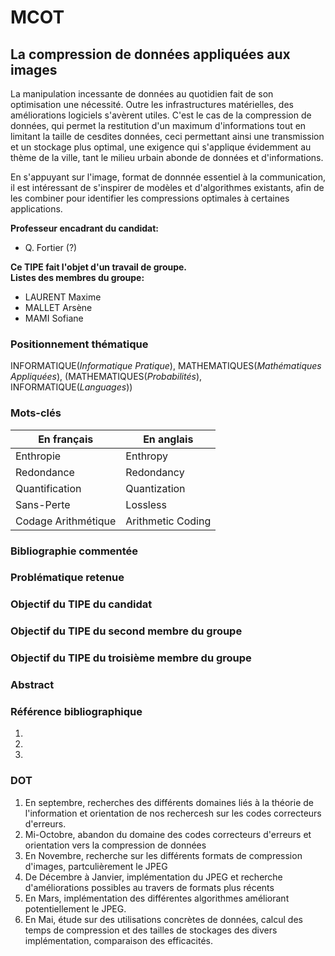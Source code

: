 # MCOT

## La compression de données appliquées aux images

La manipulation incessante de données au quotidien fait de son optimisation une nécessité. Outre les infrastructures matérielles, des améliorations logiciels s'avèrent utiles. C'est le cas de la compression de données, qui permet la restitution d'un maximum d'informations tout en limitant la taille de cesdites données, ceci permettant ainsi une transmission et un stockage plus optimal, une exigence qui s'applique évidemment au thème de la ville, tant le milieu urbain abonde de données et d'informations.

En s'appuyant sur l'image, format de donnnée essentiel à la communication, il est intéressant de s'inspirer de modèles et d'algorithmes existants, afin de les combiner pour identifier les compressions optimales à certaines applications.

**Professeur encadrant du candidat:**

 - Q. Fortier (?)

**Ce TIPE fait l'objet d'un travail de groupe.**  
**Listes des membres du groupe:** 

 - LAURENT Maxime
 - MALLET Arsène
 - MAMI Sofiane

 ### Positionnement thématique

INFORMATIQUE(*Informatique Pratique*), MATHEMATIQUES(*Mathématiques Appliquées*), (MATHEMATIQUES(*Probabilités*), INFORMATIQUE(*Languages*))

 ### Mots-clés

| En français  | En anglais   |
| ------- | -------- |
| Enthropie   | Enthropy    |
| Redondance   | Redondancy    |
| Quantification   | Quantization    |
| Sans-Perte   | Lossless   |
| Codage Arithmétique   |  Arithmetic Coding   |

### Bibliographie commentée

### Problématique retenue

### Objectif du TIPE du candidat

### Objectif du TIPE du second membre du groupe

### Objectif du TIPE du troisième membre du groupe

### Abstract

### Référence bibliographique
1. 
2. 
3. 

### DOT

1. En septembre, recherches des différents domaines liés à la théorie de l'information et orientation de nos rechercesh sur les codes correcteurs d'erreurs.
2. Mi-Octobre, abandon du domaine des codes correcteurs d'erreurs et orientation vers la compression de données
3. En Novembre, recherche sur les différents formats de compression d'images, partculièrement le JPEG
4. De Décembre à Janvier, implémentation du JPEG et recherche d'améliorations possibles au travers de formats plus récents
5. En Mars, implémentation des différentes algorithmes améliorant potentiellement le JPEG.
6. En Mai, étude sur des utilisations concrètes de données, calcul des temps de compression et des tailles de stockages des divers implémentation, comparaison des efficacités. 

 
